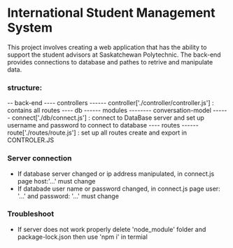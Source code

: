 # International Student Management System

This project involves creating a web application that has the ability to support the student advisors at Saskatchewan Polytechnic. 
The back-end provides connections to database and pathes to retrive and manipulate data.

### structure:
-- back-end 
---- controllers
------ controller['./controller/controller.js'] : contains all routes 
---- db
------ modules
-------- conversation-model
------ connect['./db/connect.js']   : connect to DataBase server and set up username and password to connect to database
---- routes
------ route['./routes/route.js']     : set up all routes create and export in CONTROLER.JS

### Server connection
- If database server changed or ip address manipulated, in connect.js page host:'...' must change
- If databade user name or password changed, in connect.js page user: '...' and password: '...' must change

### Troubleshoot
- If server does not work properly delete 'node_module' folder and package-lock.json then use 'npm i' in termial
